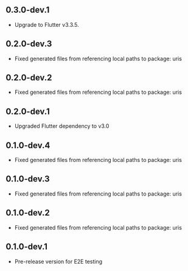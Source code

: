 ## 0.3.0-dev.1

- Upgrade to Flutter v3.3.5.

## 0.2.0-dev.3

- Fixed generated files from referencing local paths to package: uris

## 0.2.0-dev.2

- Fixed generated files from referencing local paths to package: uris

## 0.2.0-dev.1

- Upgraded Flutter dependency to v3.0

## 0.1.0-dev.4

- Fixed generated files from referencing local paths to package: uris

## 0.1.0-dev.3

- Fixed generated files from referencing local paths to package: uris

## 0.1.0-dev.2

- Fixed generated files from referencing local paths to package: uris

## 0.1.0-dev.1

- Pre-release version for E2E testing
